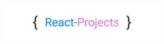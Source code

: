 <h1 align="center">
  <img src="https://raw.githubusercontent.com/neeleshio/React-Projects-Lists/master/rp.png" alt="react-projects" width="600">
</h1>
